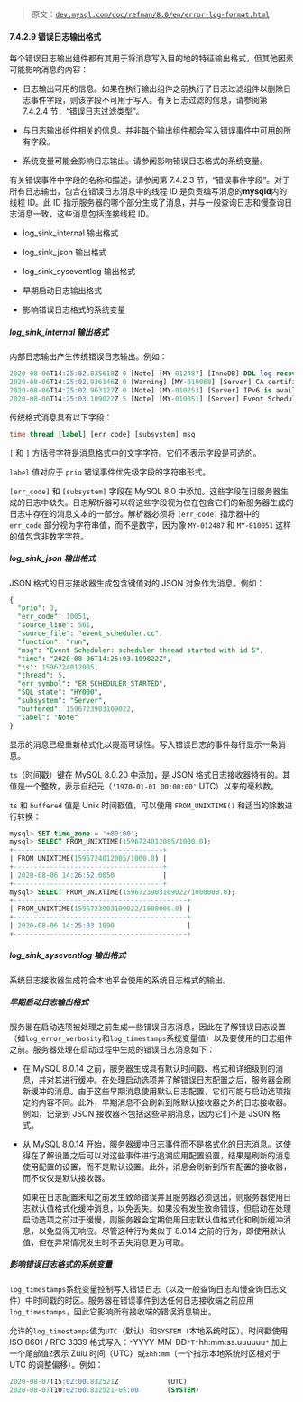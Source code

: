 > 原文：[`dev.mysql.com/doc/refman/8.0/en/error-log-format.html`](https://dev.mysql.com/doc/refman/8.0/en/error-log-format.html)

#### 7.4.2.9 错误日志输出格式

每个错误日志输出组件都有其用于将消息写入目的地的特征输出格式，但其他因素可能影响消息的内容：

+   日志输出可用的信息。如果在执行输出组件之前执行了日志过滤组件以删除日志事件字段，则该字段不可用于写入。有关日志过滤的信息，请参阅第 7.4.2.4 节，“错误日志过滤类型”。

+   与日志输出组件相关的信息。并非每个输出组件都会写入错误事件中可用的所有字段。

+   系统变量可能会影响日志输出。请参阅影响错误日志格式的系统变量。

有关错误事件中字段的名称和描述，请参阅第 7.4.2.3 节，“错误事件字段”。对于所有日志输出，包含在错误日志消息中的线程 ID 是负责编写消息的**mysqld**内的线程 ID。此 ID 指示服务器的哪个部分生成了消息，并与一般查询日志和慢查询日志消息一致，这些消息包括连接线程 ID。

+   log_sink_internal 输出格式

+   log_sink_json 输出格式

+   log_sink_syseventlog 输出格式

+   早期启动日志输出格式

+   影响错误日志格式的系统变量

##### log_sink_internal 输出格式

内部日志输出产生传统错误日志输出。例如：

```sql
2020-08-06T14:25:02.835618Z 0 [Note] [MY-012487] [InnoDB] DDL log recovery : begin
2020-08-06T14:25:02.936146Z 0 [Warning] [MY-010068] [Server] CA certificate /var/mysql/sslinfo/cacert.pem is self signed.
2020-08-06T14:25:02.963127Z 0 [Note] [MY-010253] [Server] IPv6 is available.
2020-08-06T14:25:03.109022Z 5 [Note] [MY-010051] [Server] Event Scheduler: scheduler thread started with id 5
```

传统格式消息具有以下字段：

```sql
time thread [label] [err_code] [subsystem] msg
```

`[` 和 `]` 方括号字符是消息格式中的文字字符。它们不表示字段是可选的。

`label` 值对应于 `prio` 错误事件优先级字段的字符串形式。

`[err_code]` 和 `[subsystem]` 字段在 MySQL 8.0 中添加。这些字段在旧服务器生成的日志中缺失。日志解析器可以将这些字段视为仅在包含它们的新服务器生成的日志中存在的消息文本的一部分。解析器必须将 `[err_code]` 指示器中的 `err_code` 部分视为字符串值，而不是数字，因为像 `MY-012487` 和 `MY-010051` 这样的值包含非数字字符。

##### log_sink_json 输出格式

JSON 格式的日志接收器生成包含键值对的 JSON 对象作为消息。例如：

```sql
{
  "prio": 3,
  "err_code": 10051,
  "source_line": 561,
  "source_file": "event_scheduler.cc",
  "function": "run",
  "msg": "Event Scheduler: scheduler thread started with id 5",
  "time": "2020-08-06T14:25:03.109022Z",
  "ts": 1596724012005,
  "thread": 5,
  "err_symbol": "ER_SCHEDULER_STARTED",
  "SQL_state": "HY000",
  "subsystem": "Server",
  "buffered": 1596723903109022,
  "label": "Note"
}
```

显示的消息已经重新格式化以提高可读性。写入错误日志的事件每行显示一条消息。

`ts`（时间戳）键在 MySQL 8.0.20 中添加，是 JSON 格式日志接收器特有的。其值是一个整数，表示自纪元（`'1970-01-01 00:00:00'` UTC）以来的毫秒数。

`ts` 和 `buffered` 值是 Unix 时间戳值，可以使用 `FROM_UNIXTIME()` 和适当的除数进行转换：

```sql
mysql> SET time_zone = '+00:00';
mysql> SELECT FROM_UNIXTIME(1596724012005/1000.0);
+-------------------------------------+
| FROM_UNIXTIME(1596724012005/1000.0) |
+-------------------------------------+
| 2020-08-06 14:26:52.0050            |
+-------------------------------------+
mysql> SELECT FROM_UNIXTIME(1596723903109022/1000000.0);
+-------------------------------------------+
| FROM_UNIXTIME(1596723903109022/1000000.0) |
+-------------------------------------------+
| 2020-08-06 14:25:03.1090                  |
+-------------------------------------------+
```

##### log_sink_syseventlog 输出格式

系统日志接收器生成符合本地平台使用的系统日志格式的输出。

##### 早期启动日志输出格式

服务器在启动选项被处理之前生成一些错误日志消息，因此在了解错误日志设置（如`log_error_verbosity`和`log_timestamps`系统变量值）以及要使用的日志组件之前。服务器处理在启动过程中生成的错误日志消息如下：

+   在 MySQL 8.0.14 之前，服务器生成具有默认时间戳、格式和详细级别的消息，并对其进行缓冲。在处理启动选项并了解错误日志配置之后，服务器会刷新缓冲的消息。由于这些早期消息使用默认日志配置，它们可能与启动选项指定的内容不同。此外，早期消息不会刷新到除默认接收器之外的日志接收器。例如，记录到 JSON 接收器不包括这些早期消息，因为它们不是 JSON 格式。

+   从 MySQL 8.0.14 开始，服务器缓冲日志事件而不是格式化的日志消息。这使得在了解设置之后可以对这些事件进行追溯应用配置设置，结果是刷新的消息使用配置的设置，而不是默认设置。此外，消息会刷新到所有配置的接收器，而不仅仅是默认接收器。

    如果在日志配置未知之前发生致命错误并且服务器必须退出，则服务器使用日志默认值格式化缓冲消息，以免丢失。如果没有发生致命错误，但启动在处理启动选项之前过于缓慢，则服务器会定期使用日志默认值格式化和刷新缓冲消息，以免显得无响应。尽管这种行为类似于 8.0.14 之前的行为，即使用默认值，但在异常情况发生时不丢失消息更为可取。

##### 影响错误日志格式的系统变量

`log_timestamps`系统变量控制写入错误日志（以及一般查询日志和慢查询日志文件）中时间戳的时区。服务器在错误事件到达任何日志接收端之前应用`log_timestamps`，因此它影响所有接收端的错误消息输出。

允许的`log_timestamps`值为`UTC`（默认）和`SYSTEM`（本地系统时区）。时间戳使用 ISO 8601 / RFC 3339 格式写入：`*`YYYY-MM-DD`*T*`hh:mm:ss.uuuuuu`*` 加上一个尾部值`Z`表示 Zulu 时间（UTC）或`±hh:mm`（一个指示本地系统时区相对于 UTC 的调整偏移）。例如：

```sql
2020-08-07T15:02:00.832521Z            (UTC)
2020-08-07T10:02:00.832521-05:00       (SYSTEM)
```
